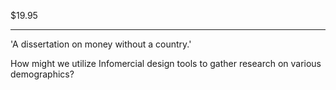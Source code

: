 $19.95

- - -

'A dissertation on money without a country.' 

How might we utilize Infomercial design tools to gather research on various demographics?

